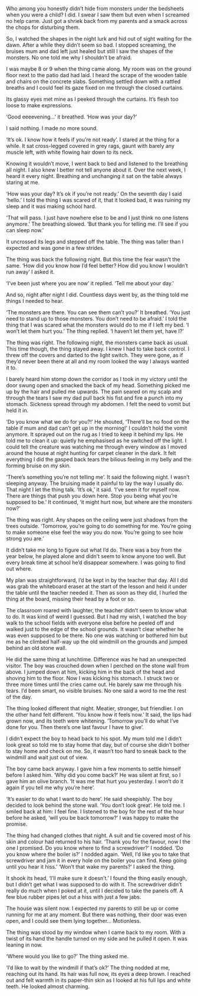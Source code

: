 Who among you honestly didn’t hide from monsters under the bedsheets when you were a child? I did. I swear I saw them but even when I screamed no help came. Just got a shriek back from my parents and a smack across the chops for disturbing them.

So, I watched the shapes in the night lurk and hid out of sight waiting for the dawn. After a while they didn’t seem so bad. I stopped screaming, the bruises mum and dad left just healed but still I saw the shapes of the monsters. No one told me why I shouldn’t be afraid.

I was maybe 8 or 9 when the thing came along. My room was on the ground floor next to the patio dad had laid. I heard the scrape of the wooden table and chairs on the concrete slabs. Something settled down with a rattled breaths and I could feel its gaze fixed on me through the closed curtains.

Its glassy eyes met mine as I peeked through the curtains. It’s flesh too loose to make expressions. 

‘Good eeeevening…’ it breathed. ‘How was your day?’

I said nothing. I made no more sound.

‘It’s ok. I know how it feels if you’re not ready’.
I stared at the thing for a while. It sat cross-legged covered in grey rags, gaunt with barely any muscle left, with white flowing hair down to its neck.

Knowing it wouldn’t move, I went back to bed and listened to the breathing all night. I also knew I better not tell anyone about it.
Over the next week, I heard it every night. Breathing and unchanging it sat on the table always staring at me. 

‘How was your day? It’s ok if you’re not ready.’
On the seventh day I said ‘hello.’ I told the thing I was scared of it, that it looked bad, it was ruining my sleep and it was making school hard.

‘That will pass. I just have nowhere else to be and I just think no one listens anymore.’ The breathing slowed. ‘But thank you for telling me. I’ll see if you can sleep now.’

It uncrossed its legs and stepped off the table. The thing was taller than I expected and was gone in a few strides.

The thing was back the following night. But this time the fear wasn’t the same. ‘How did you know how I’d feel better? How did you know I wouldn’t run away’ I asked it.

‘I’ve been just where you are now’ it replied. ‘Tell me about your day.’

And so, night after night I did. Countless days went by, as the thing told me things I needed to hear.

‘The monsters are there. You can see them can’t you?’ It breathed. ‘You just need to stand up to those monsters. You don’t need to be afraid.’ I told the thing that I was scared what the monsters would do to me if I left my bed. ‘I won’t let them hurt you.’ The thing replied. ‘I haven’t let them yet, have I?’

The thing was right. The following night, the monsters came back as usual. This time though, the thing stayed away. I knew I had to take back control. I threw off the covers and darted to the light switch. They were gone, as if they’d never been there at all and my room looked the way I always wanted it to.

I barely heard him stomp down the corridor as I took in my victory until the door swung open and smacked the back of my head. Something picked me up by the hair and pulled me upwards. The pain seared on my scalp and through the tears I saw my dad pull back his fist and fire a punch into my stomach. Sickness spread through my abdomen. I felt the need to vomit but held it in.

‘Do you know what we do for you?!’ He shouted, ‘There’ll be no food on the table if mum and dad can’t get up in the morning!’ I couldn’t hold the vomit anymore. It sprayed out on the rug as I tried to keep it behind my lips. He told me to clean it up: quietly he emphasised as he switched off the light.
I could tell the creature was watching me through every window as I moved around the house at night hunting for carpet cleaner in the dark. It felt everything I did the gasped back tears the bilious feeling in my belly and the forming bruise on my skin.

‘There’s something you’re not telling me’. It said the following night. I wasn’t sleeping anyway. The bruising made it painful to lay the way I usually do. That night I let the thing talk. ‘It’s ok,’ it said. ‘I’ve seen it for myself now. There are things that push you down here. Stop you being what you’re supposed to be.’
It continued, ‘it might hurt now, but where are the monsters now?’

The thing was right. Any shapes on the ceiling were just shadows from the trees outside.
‘Tomorrow, you’re going to do something for me. You’re going to make someone else feel the way you do now. You’re going to see how strong you are.’

It didn’t take me long to figure out what I’d do. There was a boy from the year below, he played alone and didn’t seem to know anyone too well. But every break time at school he’d disappear somewhere. I was going to find out where. 

My plan was straightforward, I’d be kept in by the teacher that day. All I did was grab the whiteboard eraser at the start of the lesson and held it under the table until the teacher needed it. Then as soon as they did, I hurled the thing at the board, missing their head by a foot or so. 

The classroom roared with laughter, the teacher didn’t seem to know what to do. It was kind of weird I guessed. But I had my wish, I watched the boy walk to the school fields with everyone else before he peeled off and walked just to the edge of the school grounds. It wasn’t clear whether he was even supposed to be there. No one was watching or bothered him but me as he climbed half-way up the old windmill on the grounds and jumped behind an old stone wall.

He did the same thing at lunchtime. Difference was he had an unexpected visitor. The boy was crouched down when I perched on the stone wall from above. I jumped down at him, kicking him in the back of the head and shoving him to the floor. Now I was kicking his stomach. I struck two or three more times until the cries came out. He barely saw me through his tears. I’d been smart, no visible bruises. No one said a word to me the rest of the day.

The thing looked different that night. Meatier, stronger, but friendlier. I on the other hand felt different. ‘You know how it feels now.’ It said, the lips had grown now, and its teeth were whitening. ‘Tomorrow you’ll do what I’ve done for you. Then there’s one last favour I have to give’.

I didn’t expect the boy to head back to his spot. My mum told me I didn’t look great so told me to stay home that day, but of course she didn’t bother to stay home and check on me. So, it wasn’t too hard to sneak back to the windmill and wait just out of view.

The boy came back anyway. I gave him a few moments to settle himself before I asked him. ‘Why did you come back?’ He was silent at first, so I gave him an olive branch. ‘It was me that hurt you yesterday. I won’t do it again if you tell me why you’re here’.

‘It’s easier to do what I want to do here’. He said sheepishly. The boy decided to look behind the stone wall. ‘You don’t look great’. He told me. I smiled back at him: I feel fine.
I listened to the boy for the rest of the hour before he asked, ‘will you be back tomorrow?’ I was happy to make the promise.

The thing had changed clothes that night. A suit and tie covered most of his skin and colour had returned to his hair. ‘Thank you for the favour, now I the one I promised. Do you know where to find a screwdriver?’ I nodded. ‘Do you know where the boiler is?’ I nodded again. ‘Well, I’d like you to take that screwdriver and jam it in every hole on the boiler you can find. Keep going until you hear it hiss.’
‘Won’t that wake my parents?’ I asked the thing. 

It shook its head, ‘I’ll make sure it doesn’t.’
I found the thing easily enough, but I didn’t get what I was supposed to do with it. The screwdriver didn’t really do much when I poked at it, until I decided to take the panels off. A few blue rubber pipes let out a hiss with just a few jabs.

The house was silent now. I expected my parents to still be up or come running for me at any moment. But there was nothing, their door was even open, and I could see them lying together... Motionless.

The thing was stood by my window when I came back to my room. With a twist of its hand the handle turned on my side and he pulled it open. It was leaning in now.

‘Where would you like to go?’ The thing asked me.

‘I’d like to wait by the windmill if that’s ok?’
The thing nodded at me, reaching out its hand. Its hair was full now, its eyes a deep brown. I reached out and felt warmth in its paper-thin skin as I looked at his full lips and white teeth. He looked almost charming.
